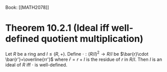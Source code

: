 Book: [[MATH2078]]
# Theorem 10.2.1 (Ideal iff well-defined quotient multiplication)
Let $R$ be a ring and $I\leq (R,+)$.
Define $\cdot:(R/I)^{2}\to R/I$ be $\bar{r}\cdot \bar{r'}=\overline{rr'}$ where $\bar{r}=r+I$ is the residue of $r$ in $R/I$.
Then $I$ is an ideal of $R$ iff $\cdot$ is well-defined.